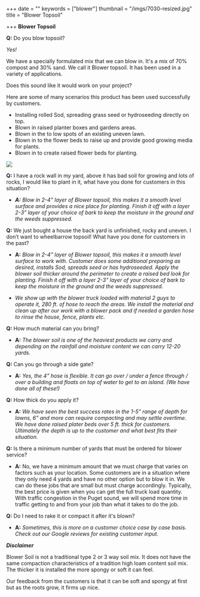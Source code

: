 +++
date = ""
keywords = ["blower"]
thumbnail = "/imgs/7030-resized.jpg"
title = "Blower Topsoil"

+++
**Blower Topsoil** 

**Q:** Do you blow topsoil? 

_Yes!_

We have a specially formulated mix that we can blow in. It's a mix of 70% compost and 30% sand. We call it Blower topsoil. It has been used in a variety of applications.

Does this sound like it would work on your project?

Here are some of many scenarios this product has been used successfully by customers.

* Installing rolled Sod, spreading grass seed or hydroseeding directly on top.
* Blown in raised planter boxes and gardens areas.
* Blown in the to low spots of an existing uneven lawn.
* Blown in to the flower beds to raise up and provide good growing media for plants.
* Blown in to create raised flower beds for planting.

![](/imgs/7030-resized.jpg)

**Q:** I have a rock wall in my yard, above it has bad soil for growing and lots of rocks, I would like to plant in it, what have you done for customers in this situation?

* **_A:_** _Blow in 2-4” layer of Blower topsoil, this makes it a smooth level surface and provides a nice place for planting. Finish it off with a layer 2-3” layer of your choice of bark to keep the moisture in the ground and the weeds suppressed._

**Q:** We just bought a house the back yard is unfinished, rocky and uneven. I don’t want to wheelbarrow topsoil! What have you done for customers in the past?

* **A:** _Blow in 2-4” layer of Blower topsoil, this makes it a smooth level surface to work with. Customer does some additional preparing as desired, installs Sod, spreads seed or has hydroseeded. Apply the blower soil thicker around the perimeter to create a raised bed look for planting. Finish it off with a layer 2-3” layer of your choice of bark to keep the moisture in the ground and the weeds suppressed._


* _We show up with the blower truck loaded with material 2 guys to operate it, 280 ft. of hose to reach the areas. We install the material and clean up after our work with a blower pack and if needed a garden hose to rinse the house, fence, plants etc._

**Q:** How much material can you bring? 

* **A:** _The blower soil is one of the heaviest products we carry and depending on the rainfall and moisture content we can carry 12-20 yards._

**Q:** Can you go through a side gate? 

* **A:** _Yes, the 4” hose is flexible. It can go over / under a fence through / over a building and floats on top of water to get to an island. (We have done all of these!)_

**Q:** How thick do you apply it? 

* **A:** _We have seen the best success rates in the 1-5” range of depth for lawns, 6” and more can require compacting and may settle overtime. We have done raised plater beds over 5 ft. thick for customers. Ultimately the depth is up to the customer and what best fits their situation._

**Q:** Is there a minimum number of yards that must be ordered for blower service? 

* **A:** No, we have a minimum amount that we must charge that varies on factors such as your location. Some customers are in a situation where they only need 4 yards and have no other option but to blow it in. We can do these jobs that are small but must charge accordingly. Typically, the best price is given when you can get the full truck load quantity. With traffic congestion in the Puget sound, we will spend more time in traffic getting to and from your job than what it takes to do the job.

**Q:** Do I need to rake it or compact it after it's blown? 

* **A:** _Sometimes, this is more on a customer choice case by case basis. Check out our Google reviews for existing customer input._

**_Disclaimer_**

Blower Soil is not a traditional type 2 or 3 way soil mix. It does not have the same compaction characteristics of a tradition high loam content soil mix. The thicker it is installed the more spongy or soft it can feel.

Our feedback from the customers is that it can be soft and spongy at first but as the roots grow, it firms up nice.